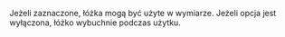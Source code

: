 Jeżeli zaznaczone, łóżka mogą być użyte w wymiarze. Jeżeli opcja jest wyłączona, łóżko wybuchnie podczas użytku.